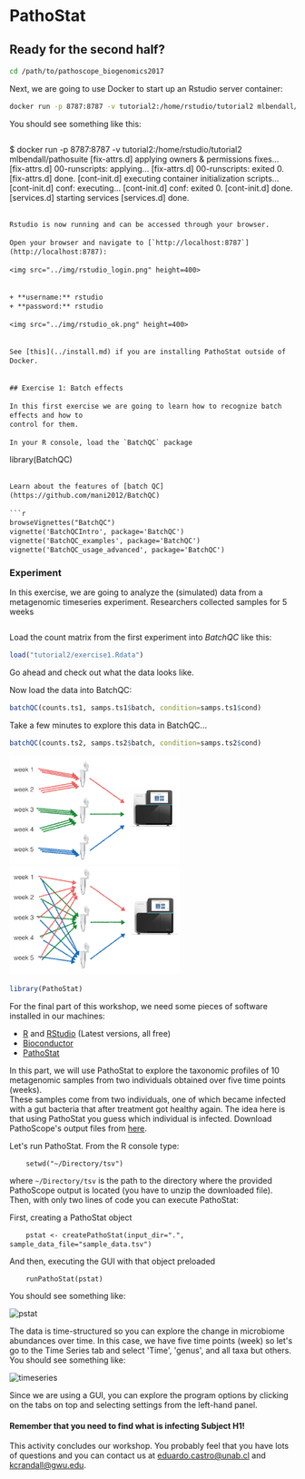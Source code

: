 # PathoStat

## Ready for the second half?


```bash
cd /path/to/pathoscope_biogenomics2017
```

Next, we are going to use Docker to start up an Rstudio server container:

```bash
docker run -p 8787:8787 -v tutorial2:/home/rstudio/tutorial2 mlbendall/pathosuite
```

You should see something like this:

>```bash
$ docker run -p 8787:8787 -v tutorial2:/home/rstudio/tutorial2 mlbendall/pathosuite
[fix-attrs.d] applying owners & permissions fixes...
[fix-attrs.d] 00-runscripts: applying...
[fix-attrs.d] 00-runscripts: exited 0.
[fix-attrs.d] done.
[cont-init.d] executing container initialization scripts...
[cont-init.d] conf: executing...
[cont-init.d] conf: exited 0.
[cont-init.d] done.
[services.d] starting services
[services.d] done.
```

Rstudio is now running and can be accessed through your browser.

Open your browser and navigate to [`http://localhost:8787`](http://localhost:8787):

<img src="../img/rstudio_login.png" height=400>


+ **username:** rstudio
+ **password:** rstudio

<img src="../img/rstudio_ok.png" height=400>


See [this](../install.md) if you are installing PathoStat outside of Docker.


## Exercise 1: Batch effects

In this first exercise we are going to learn how to recognize batch effects and how to
control for them.

In your R console, load the `BatchQC` package

```
library(BatchQC)
```

Learn about the features of [batch QC](https://github.com/mani2012/BatchQC)

```r
browseVignettes("BatchQC")
vignette('BatchQCIntro', package='BatchQC')
vignette('BatchQC_examples', package='BatchQC')
vignette('BatchQC_usage_advanced', package='BatchQC')
```

### Experiment

In this exercise, we are going to analyze the (simulated) data from a metagenomic timeseries experiment. Researchers collected samples for 5 weeks 

```r

```

Load the count matrix from the first experiment into _BatchQC_ like this:

```r
load("tutorial2/exercise1.Rdata")
```

Go ahead and check out what the data looks like.

Now load the data into BatchQC:

```r
batchQC(counts.ts1, samps.ts1$batch, condition=samps.ts1$cond)
```

Take a few minutes to explore this data in BatchQC...



```r
batchQC(counts.ts2, samps.ts2$batch, condition=samps.ts2$cond)
```





<img src="../img/ts1_design.png" width=300>



<img src="../img/ts2_design.png" width=300>


```r
library(PathoStat)


```



For the final part of this workshop, we need some pieces of software installed in our machines:  

* [R](https://www.r-project.org) and [RStudio](https://www.rstudio.com/products/rstudio/download/) (Latest versions, all free)
* [Bioconductor](http://www.bioconductor.org/install/)
* [PathoStat](http://www.bioconductor.org/packages/release/bioc/html/PathoStat.html)

In this part, we will use PathoStat to explore the taxonomic profiles of 10 metagenomic samples from two individuals obtained over five time points (weeks).  
These samples come from two individuals, one of which became infected with a gut bacteria that after treatment got healthy again. The idea here is that using PathoStat you guess which individual is infected. Download PathoScope's output files from [here](https://github.com/gwcbi/phylobang/blob/master/tsv.zip?raw=true).  

Let's run PathoStat. From the R console type:  
	
		setwd("~/Directory/tsv")

where `~/Directory/tsv` is the path to the directory where the provided PathoScope output is located (you have to unzip the downloaded file). Then, with only two lines of code you can execute PathoStat:  

First, creating a PathoStat object  

		pstat <- createPathoStat(input_dir=".", sample_data_file="sample_data.tsv")
And then, executing the GUI with that object preloaded  
		
		runPathoStat(pstat)
You should see something like:  

![pstat](https://github.com/gwcbi/phylobang/raw/master/img/pstat.png)

The data is time-structured so you can explore the change in microbiome abundances over time. In this case, we have five time points (week) so let's go to the Time Series tab and select 'Time', 'genus', and all taxa but others. You should see something like:  

![timeseries](https://github.com/gwcbi/phylobang/raw/master/img/timeseries.png)

Since we are using a GUI, you can explore the program options by clicking on the tabs on top and selecting settings from the left-hand panel.

#### Remember that you need to find what is infecting Subject H1!  

This activity concludes our workshop. You probably feel that you have lots of questions and you can contact us at [eduardo.castro@unab.cl](mailto:eduardo.castro@unab.cl) and [kcrandall@gwu.edu](mailto:kcrandall@gwu.edu).  
  
    
     
     

